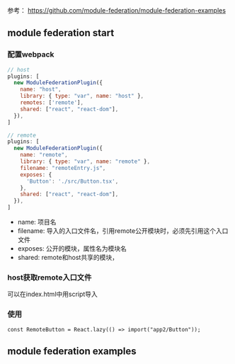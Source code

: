 参考： https://github.com/module-federation/module-federation-examples

## module federation start

### 配置webpack

``` javascript
// host
plugins: [
  new ModuleFederationPlugin({
    name: "host",
    library: { type: "var", name: "host" },
    remotes: ['remote'],
    shared: ["react", "react-dom"],
  }),
]

// remote
plugins: [
  new ModuleFederationPlugin({
    name: "remote",
    library: { type: "var", name: "remote" },
    filename: "remoteEntry.js",
    exposes: {
      'Button': './src/Button.tsx',
    },
    shared: ["react", "react-dom"],
  }),
]
```

 - name: 项目名
 - filename: 导入的入口文件名，引用remote公开模块时，必须先引用这个入口文件
 - exposes: 公开的模块，属性名为模块名
 - shared: remote和host共享的模块，

### host获取remote入口文件
可以在index.html中用script导入

### 使用

```tsx
const RemoteButton = React.lazy(() => import("app2/Button"));
```


## module federation examples